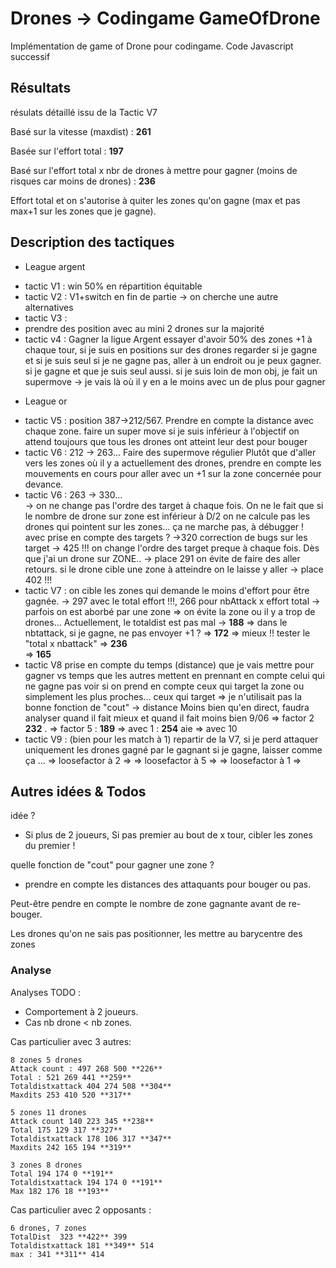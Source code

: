 # Drones -> Codingame GameOfDrone

Implémentation de game of Drone pour codingame. Code Javascript successif

## Résultats 

résulats détaillé issu de la Tactic V7

Basé sur la vitesse (maxdist) : **261**

Basée sur l'effort total : **197**

Basé sur l'effort total x nbr de drones à mettre pour gagner (moins de risques car moins de drones) : **236**

Effort total et on s'autorise à quiter les zones qu'on gagne (max et pas max+1 sur les zones que je gagne).

## Description des tactiques

* League argent
 - tactic V1 : win 50% en répartition équitable
 - tactic V2 : V1+switch en fin de partie -> on cherche une autre alternatives
 - tactic V3 :
 - prendre des position avec au mini 2 drones sur la majorité
 - tactic v4 : Gagner la ligue Argent
    essayer d'avoir 50% des zones +1
    à chaque tour, si je suis en positions sur des drones regarder si je gagne et si je suis seul
    si je ne gagne pas, aller à un endroit ou je peux gagner.
    si je gagne et que je suis seul aussi.
    si je suis loin de mon obj, je fait un 
    supermove -> je vais là où il y en a le moins avec un de plus pour gagner
* League or
 - tactic V5 : position 387->212/567. Prendre en compte la distance avec chaque zone. 
    faire un super move si je suis inférieur à l'objectif 
    on attend toujours que tous les drones ont atteint leur dest pour bouger
 - tactic V6 : 212 -> 263... Faire des supermove régulier
    Plutôt que d'aller vers les zones où il y a actuellement des drones, 
    prendre en compte les mouvements en cours pour aller avec un +1 sur la zone concernée pour devance.
 - tactic V6 : 263 -> 330...  
    -> on ne change pas l'ordre des target à chaque fois. On ne le fait que si le nombre de drone sur zone est inférieur à D/2
    on ne calcule pas les drones qui pointent sur les zones... ça ne marche pas, à débugger !
    avec prise en compte des targets ? ->320
    correction de bugs sur les target -> 425 !!!
    on  change l'ordre des target preque à chaque fois. Dès que j'ai un drone sur ZONE.. 
    ->  place 291
    on évite de faire des aller retours. si le drone cible une zone à atteindre on le laisse y aller
    -> place 402 !!!
 - tactic V7 : 
    on cible les zones qui demande le moins d'effort pour être gagnée.
    -> 297 avec le total effort !!!, 266 pour nbAttack x effort total
    -> parfois on est aborbé par une zone => on évite la zone ou il y a trop de drones...
    Actuellement, le totaldist est pas mal -> **188**
    => dans le nbtattack, si je gagne, ne pas envoyer +1 ? => **172** => mieux !!
    tester le "total x nbattack" => **236**   
    => **165**
 - tactic V8
    prise en compte du temps (distance) que je vais mettre pour gagner vs temps que les autres mettent
    en prennant en compte celui qui ne gagne pas
    voir si on prend en compte ceux qui target la zone ou simplement les plus proches...
    ceux qui target => je n'utilisait pas la bonne fonction de "cout" -> distance 
    Moins bien qu'en direct, faudra analyser quand il fait mieux et quand il fait moins bien
    9/06
    => factor 2 **232** .
    => factor 5 : **189** 
    => avec 1 : **254** aie
    => avec 10
- tactic V9 : (bien pour les match à 1)
    repartir de la V7, 
    si je perd  attaquer uniquement les drones gagné par le gagnant
    si je gagne, laisser comme ça ...
    => loosefactor à 2 => 
    => loosefactor à 5 => 
    => loosefactor à 1 => 

## Autres idées & Todos

idée ? 
- Si plus de 2 joueurs, Si pas premier au bout de    x tour, cibler les zones du premier !

quelle fonction de "cout" pour gagner une zone ?
- prendre en compte les distances des attaquants pour bouger ou pas.

Peut-être pendre en compte le nombre de zone gagnante avant de re-bouger.

Les drones qu'on ne sais pas positionner, les mettre au barycentre des zones

### Analyse

Analyses TODO :
 - Comportement à 2 joueurs. 
 - Cas nb drone < nb zones.

Cas particulier avec 3 autres:

    8 zones 5 drones
    Attack count : 497 268 500 **226**
    Total : 521 269 441 **259**
    Totaldistxattack 404 274 508 **304**
    Maxdits 253 410 520 **317**

    5 zones 11 drones
    Attack count 140 223 345 **238**
    Total 175 129 317 **327**
    Totaldistxattack 178 106 317 **347**
    Maxdits 242 165 194 **319**

    3 zones 8 drones
    Total 194 174 0 **191**
    Totaldistxattack 194 174 0 **191**
    Max 182 176 18 **193**

Cas particulier avec 2 opposants : 

    6 drones, 7 zones
    TotalDist  323 **422** 399
    Totaldistxattack 181 **349** 514 
    max : 341 **311** 414


